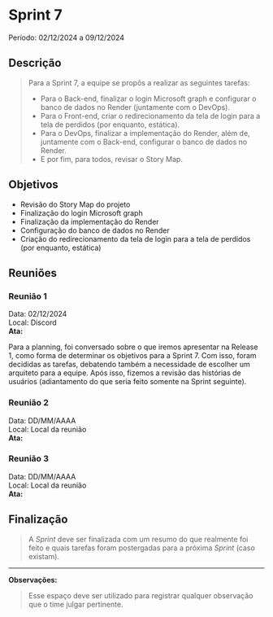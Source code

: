 # Sprint 7
Período: 02/12/2024 a 09/12/2024

## Descrição
> Para a Sprint 7, a equipe se propôs a realizar as seguintes tarefas:
> - Para o Back-end, finalizar o login Microsoft graph e configurar o banco de dados no Render (juntamente com o DevOps).
> - Para o Front-end, criar o redirecionamento da tela de login para a tela de perdidos (por enquanto, estática).
> - Para o DevOps, finalizar a implementação do Render, além de, juntamente com o Back-end, configurar o banco de dados no Render.
> - E por fim, para todos, revisar o Story Map.

## Objetivos
- Revisão do Story Map do projeto
- Finalização do login Microsoft graph
- Finalização da implementação do Render
- Configuração do banco de dados no Render
- Criação do redirecionamento da tela de login para a tela de perdidos (por enquanto, estática)

## Reuniões
### Reunião 1
Data: 02/12/2024  
Local: Discord  
**Ata:**

Para a planning, foi conversado sobre o que iremos apresentar na Release 1, como forma de determinar os objetivos para a Sprint 7. Com isso, foram decididas as tarefas, debatendo também a necessidade de escolher um arquiteto para a equipe. Após isso, fizemos a revisão das histórias de usuários (adiantamento do que seria feito somente na Sprint seguinte).


### Reunião 2
Data: DD/MM/AAAA  
Local: Local da reunião  
**Ata:**


### Reunião 3
Data: DD/MM/AAAA  
Local: Local da reunião  
**Ata:**


## Finalização
> A _Sprint_ deve ser finalizada com um resumo do que realmente foi feito e quais tarefas foram postergadas para a próxima _Sprint_ (caso existam).
---

**Observações:**
> Esse espaço deve ser utilizado para registrar qualquer observação que o time julgar pertinente.

